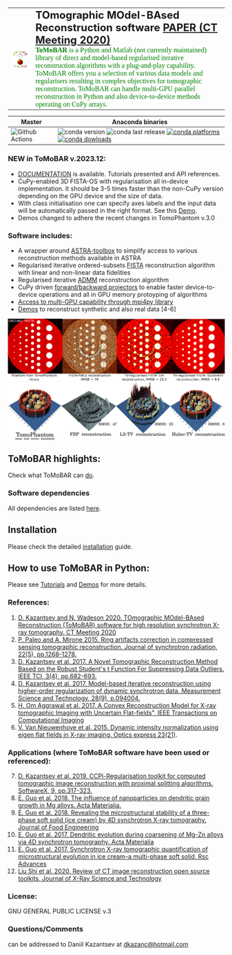 <table>
    <tr>
        <td>
        <div align="left">
          <img src="docs/source/_static//tomobar_logo.png" width="450"><br>  
        </div>
        </td>
        <td>
        <font size="5"><b> TOmographic MOdel-BAsed Reconstruction software <a href="https://github.com/dkazanc/ToMoBAR/tree/master/docs/Kazantsev_CT_20.pdf">PAPER (CT Meeting 2020)</a></b></font>     
        <br><font size="3" face="verdana" color="green"><b> ToMoBAR</b> is a Python and Matlab (not currently maintained) library of direct and model-based regularised iterative reconstruction algorithms with a plug-and-play capability. ToMoBAR offers you a selection of various data models and regularisers resulting in complex objectives for tomographic reconstruction. ToMoBAR can handle multi-GPU parallel reconstruction in Python and also device-to-device methods operating on CuPy arrays. </font></br>
        </td>
    </tr>
</table>

| Master | Anaconda binaries |
|--------|-------------------|
| ![Github Actions](https://github.com/dkazanc/ToMoBAR/actions/workflows/tomobar_conda_upload.yml/badge.svg) | ![conda version](https://anaconda.org/httomo/tomobar/badges/version.svg) ![conda last release](https://anaconda.org/httomo/tomobar/badges/latest_release_date.svg) [![conda platforms](https://anaconda.org/httomo/tomobar/badges/platforms.svg) ![conda dowloads](https://anaconda.org/httomo/tomobar/badges/downloads.svg)](https://anaconda.org/httomo/tomobar/) |

### NEW in ToMoBAR v.2023.12:
- [DOCUMENTATION](https://dkazanc.github.io/ToMoBAR/) is available. Tutorials presented and API references. 
- CuPy-enabled 3D FISTA-OS with regularisation all in-device implementation. It should be 3-5 times faster than the non-CuPy version depending on the GPU device and the size of data.
- With class initialisation one can specify axes labels and the input data will be automatically passed in the right format. See this [Demo](https://github.com/dkazanc/ToMoBAR/blob/master/Demos/Python/DemoFISTA_3D.py).
- Demos changed to adhere the recent changes in TomoPhantom v.3.0

### Software includes:
 * A wrapper around [ASTRA-toolbox](https://www.astra-toolbox.com/) to simplify access to various reconstruction methods available in ASTRA
 * Regularised iterative ordered-subsets [FISTA](https://epubs.siam.org/doi/10.1137/080716542) reconstruction algorithm with linear and non-linear data fidelities
 * Regularised iterative [ADMM](https://ieeexplore.ieee.org/document/7744574/) reconstruction algorithm
 * CuPy driven [forward/backward projectors](https://github.com/dkazanc/ToMoBAR/blob/master/Demos/Python/Demo_CuPy_3D.py) to enable faster device-to-device operations and all in GPU memory protoyping of algorithms
* [Access to multi-GPU capability through mpi4py library](https://github.com/dkazanc/ToMoBAR/blob/master/Demos/Python/MultiGPU_demo.py)
 * [Demos](https://github.com/dkazanc/ToMoBAR/tree/master/Demos) to reconstruct synthetic and also real data [4-6]

<div align="center">
  <img src="docs/source/_static/recsFISTA_stud.png" width="550">
</div>
<div align="center">
  <img src="docs/source/_static/TomoRec_surf2.jpg" width="600">  
</div>

## ToMoBAR highlights:
Check what ToMoBAR can [do](https://dkazanc.github.io/ToMoBAR/introduction/about.html#what-tomobar-can-do).

### Software dependencies
All dependencies are listed [here](https://dkazanc.github.io/ToMoBAR/introduction/dependencies.html).
 
## Installation
Please check the detailed [installation](https://dkazanc.github.io/ToMoBAR/howto/installation.html) guide.

## How to use ToMoBAR in Python:
Please see [Tutorials](https://dkazanc.github.io/ToMoBAR/tutorials/direct_recon.html) and [Demos](https://github.com/dkazanc/ToMoBAR/tree/master/Demos/Python) for more details.

### References:
 1. [D. Kazantsev and N. Wadeson 2020. TOmographic MOdel-BAsed Reconstruction (ToMoBAR) software for high resolution synchrotron X-ray tomography. CT Meeting 2020](https://github.com/dkazanc/ToMoBAR/tree/master/docs/Kazantsev_CT_20.pdf)
 2. [P. Paleo and A. Mirone 2015. Ring artifacts correction in compressed sensing tomographic reconstruction. Journal of synchrotron radiation, 22(5), pp.1268-1278.](https://doi.org/10.1107/S1600577515010176)
 3. [D. Kazantsev et al. 2017. A Novel Tomographic Reconstruction Method Based on the Robust Student's t Function For Suppressing Data Outliers. IEEE TCI, 3(4), pp.682-693.](https://doi.org/10.1109/TCI.2017.2694607)
 4. [D. Kazantsev et al. 2017. Model-based iterative reconstruction using higher-order regularization of dynamic synchrotron data. Measurement Science and Technology, 28(9), p.094004.](https://doi.org/10.1088/1361-6501/aa7fa8)
 5. [H. Om Aggrawal et al. 2017. A Convex Reconstruction Model for X-ray tomographic Imaging with Uncertain Flat-fields", IEEE Transactions on Computational Imaging](http://ieeexplore.ieee.org/document/7967846/)
 6. [V. Van Nieuwenhove et al. 2015. Dynamic intensity normalization using eigen flat fields in X-ray imaging. Optics express 23(21)](https://visielab.uantwerpen.be/sites/default/files/ffc_2016.pdf).

### Applications (where ToMoBAR software have been used or referenced):
 7. [D. Kazantsev et al. 2019. CCPi-Regularisation toolkit for computed tomographic image reconstruction with proximal splitting algorithms. SoftwareX, 9, pp.317-323.](https://doi.org/10.1016/j.softx.2019.04.003)
 8. [E. Guo et al. 2018. The influence of nanoparticles on dendritic grain growth in Mg alloys. Acta Materialia.](https://doi.org/10.1016/j.actamat.2018.04.023)
 9. [E. Guo et al. 2018. Revealing the microstructural stability of a three-phase soft solid (ice cream) by 4D synchrotron X-ray tomography. Journal of Food Engineering](https://www.sciencedirect.com/science/article/pii/S0260877418302309)
 10. [E. Guo et al. 2017. Dendritic evolution during coarsening of Mg-Zn alloys via 4D synchrotron tomography. Acta Materialia](https://doi.org/10.1016/j.actamat.2016.10.022)
 11. [E. Guo et al. 2017. Synchrotron X-ray tomographic quantification of microstructural evolution in ice cream–a multi-phase soft solid. Rsc Advances](https://doi.org/10.1039/C7RA00642J)
 12. [Liu Shi et al. 2020. Review of CT image reconstruction open source toolkits, Journal of X-Ray Science and Technology](https://content.iospress.com/articles/journal-of-x-ray-science-and-technology/xst200666)

### License:
GNU GENERAL PUBLIC LICENSE v.3

### Questions/Comments
can be addressed to Daniil Kazantsev at dkazanc@hotmail.com
